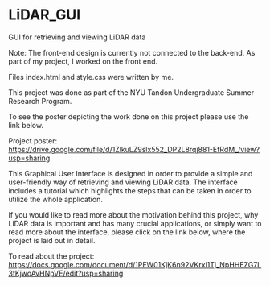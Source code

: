 # LiDAR_GUI
GUI for retrieving and viewing LiDAR data

Note: The front-end design is currently not connected to the back-end. As part of my project, I worked on the front end.

Files index.html and style.css were written by me.

This project was done as part of the NYU Tandon Undergraduate Summer Research Program.

To see the poster depicting the work done on this project please use the link below.

Project poster: https://drive.google.com/file/d/1ZlkuLZ9slx552_DP2L8rqj881-EfRdM_/view?usp=sharing

This Graphical User Interface is designed in order to provide a simple and user-friendly way of retrieving and viewing LiDAR data.
The interface includes a tutorial which highlights the steps that can be taken in order to utilize the whole application.

If you would like to read more about the motivation behind this project, why LiDAR data is important and has many crucial applications, 
or simply want to read more about the interface, please click on the link below, where the project is laid out in detail.

To read about the project: https://docs.google.com/document/d/1PFW01KjK6n92VKrxl1Tj_NpHHEZG7L3tKjwoAvHNpVE/edit?usp=sharing
